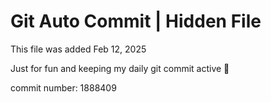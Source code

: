 # Git Auto Commit | Hidden File

This file was added Feb 12, 2025

Just for fun and keeping my daily git commit active 🤪

commit number: 1888409
